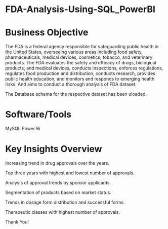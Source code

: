 # FDA-Analysis-Using-SQL_PowerBI

# Business Objective
The FDA is a federal agency responsible for safeguarding public health in the United States, overseeing various areas including food safety, pharmaceuticals, medical devices, cosmetics, tobacco, and veterinary products. The FDA evaluates the safety and efficacy of drugs, biological products, and medical devices, conducts inspections, enforces regulations, regulates food production and distribution, conducts research, provides public health education, and monitors and responds to emerging health risks. And aims to conduct a thorough analysis of FDA dataset.

The Database schema for the respective dataset has been uloaded.

# Software/Tools
MySQL
Power Bi

# Key Insights Overview
Increasing trend in drug approvals over the years.

Top three years with highest and lowest number of approvals.

Analysis of approval trends by sponsor applicants.

Segmentation of products based on market status.

Trends in dosage form distribution and successful forms.

Therapeutic classes with highest number of approvals.

Thank You!










